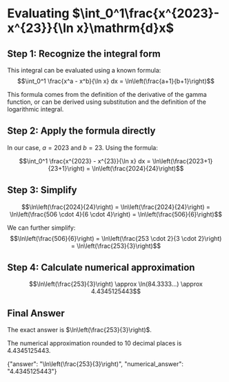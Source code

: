# Evaluating $\int_0^1\frac{x^{2023}-x^{23}}{\ln x}\mathrm{d}x$

## Step 1: Recognize the integral form

This integral can be evaluated using a known formula:
$$\int_0^1 \frac{x^a - x^b}{\ln x} dx = \ln\left(\frac{a+1}{b+1}\right)$$

This formula comes from the definition of the derivative of the gamma function, or can be derived using substitution and the definition of the logarithmic integral.

## Step 2: Apply the formula directly

In our case, $a = 2023$ and $b = 23$. Using the formula:

$$\int_0^1 \frac{x^{2023} - x^{23}}{\ln x} dx = \ln\left(\frac{2023+1}{23+1}\right) = \ln\left(\frac{2024}{24}\right)$$

## Step 3: Simplify

$$\ln\left(\frac{2024}{24}\right) = \ln\left(\frac{2024}{24}\right) = \ln\left(\frac{506 \cdot 4}{6 \cdot 4}\right) = \ln\left(\frac{506}{6}\right)$$

We can further simplify:
$$\ln\left(\frac{506}{6}\right) = \ln\left(\frac{253 \cdot 2}{3 \cdot 2}\right) = \ln\left(\frac{253}{3}\right)$$

## Step 4: Calculate numerical approximation

$$\ln\left(\frac{253}{3}\right) \approx \ln(84.3333...) \approx 4.4345125443$$

## Final Answer

The exact answer is $\ln\left(\frac{253}{3}\right)$.

The numerical approximation rounded to 10 decimal places is 4.4345125443.

{"answer": "\\ln\\left(\\frac{253}{3}\\right)", "numerical_answer": "4.4345125443"}